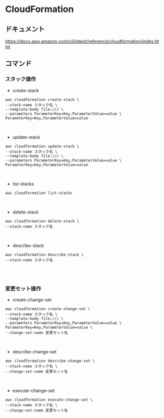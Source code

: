 # CloudFormation
## ドキュメント
https://docs.aws.amazon.com/cli/latest/reference/cloudformation/index.html


## コマンド

### スタック操作
- create-stack

```shell
aws cloudformation create-stack \
--stack-name スタック名 \
--template-body file:/// \
--parameters ParameterKey=Key,ParameterValue=value \
ParameterKey=Key,ParameterValue=value
```

<br>

- update-stack

```shell
aws cloudformation update-stack \
--stack-name スタック名 \
--template-body file:/// \
--parameters ParameterKey=Key,ParameterValue=value \
ParameterKey=Key,ParameterValue=value
```

<br>

- list-stacks

```shell
aws cloudformation list-stacks
```

<br>

- delete-stack

```shell
aws cloudformation delete-stack \
--stack-name スタック名
```

<br>

- describe-stack

```shell
aws cloudformation describe-stack \
--stack-name スタック名
```


<br>
<br>


### 変更セット操作

- create-change-set

```shell
aws cloudformation create-change-set \
--stack-name スタック名 \
--template-body file:/// \
--parameters ParameterKey=Key,ParameterValue=value \
ParameterKey=Key,ParameterValue=value \
--change-set-name 変更セット名

```

<br>

- describe-change-set

```shell
aws cloudformation describe-change-set \
--stack-name スタック名 \
--change-set-name 変更セット名
```

<br>

- execute-change-set

```shell
aws cloudformation execute-change-set \
--stack-name スタック名 \
--change-set-name 変更セット名
```

